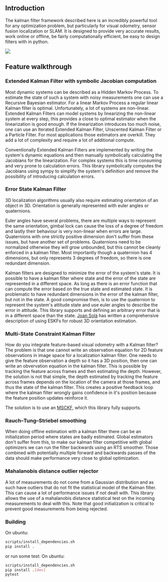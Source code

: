 ## Introduction
The kalman filter framework described here is an incredibly powerful tool for any optimization problem,
but particularly for visual odometry, sensor fusion localization or SLAM. It is designed to provide very
accurate results, work online or offline, be fairly computationally efficient, be easy to design filters with in
python.

![](examples/kinematic_kf.png)


## Feature walkthrough

### Extended Kalman Filter with symbolic Jacobian computation
Most dynamic systems can be described as a Hidden Markov Process. To estimate the state of such a system with noisy
measurements one can use a Recursive Bayesian estimator. For a linear Markov Process a regular linear Kalman filter is optimal.
Unfortunately, a lot of systems are non-linear. Extended Kalman Filters can model systems by linearizing the non-linear
system at every step, this provides a close to optimal estimator when the linearization is good enough. If the linearization
introduces too much noise, one can use an Iterated Extended Kalman Filter, Unscented Kalman Filter or a Particle Filter. For
most applications those estimators are overkill. They add a lot of complexity and require a lot of additional compute.

Conventionally Extended Kalman Filters are implemented by writing the system's dynamic equations and then manually symbolically
calculating the Jacobians for the linearization. For complex systems this is time consuming and very prone to calculation errors.
This library symbolically computes the Jacobians using sympy to simplify the system's definition and remove the possibility of introducing calculation errors.

### Error State Kalman Filter
3D localization algorithms usually also require estimating orientation of an object in 3D. Orientation is generally represented
with euler angles or quaternions.

Euler angles have several problems, there are multiple ways to represent the same orientation,
gimbal lock can cause the loss of a degree of freedom and lastly their behaviour is very non-linear when errors are large.
Quaternions with one strictly positive dimension don't suffer from these issues, but have another set of problems.
Quaternions need to be normalized otherwise they will grow unbounded, but this cannot be cleanly enforced in a kalman filter.
Most importantly though a quaternion has 4 dimensions, but only represents 3 degrees of freedom, so there is one redundant dimension.

Kalman filters are designed to minimize the error of the system's state. It is possible to have a kalman filter where state and the error of the state are represented in a different space. As long as there is an error function that can compute the error based on the true state and estimated state. It is problematic to have redundant dimensions in the error of the kalman filter, but not in the state. A good compromise then, is to use the quaternion to represent the system's attitude state and use euler angles to describe the error in attitude. This library supports and defining an arbitrary error that is in  a different space than the state. [Joan Solà](https://arxiv.org/abs/1711.02508) has written a comprehensive description of using ESKFs for robust 3D orientation estimation.

### Multi-State Constraint Kalman Filter
How do you integrate feature-based visual odometry with a Kalman filter? The problem is that one cannot write an observation equation for 2D feature observations in image space for a localization kalman filter. One needs to give the feature observation a depth so it has a 3D position, then one can write an obvervation equation in the kalman filter. This is possible by tracking the feature across frames and then estimating the depth. However, the solution is not that simple, the depth estimated by tracking the feature across frames depends on the location of the camera at those frames, and thus the state of the kalman filter. This creates a positive feedback loop where the kalman filter wrongly gains confidence in it's position because the feature position updates reinforce it.

The solution is to use an [MSCKF](http://citeseerx.ist.psu.edu/viewdoc/download?doi=10.1.1.437.1085&rep=rep1&type=pdf), which this library fully supports.

### Rauch–Tung–Striebel smoothing
When doing offline estimation with a kalman filter there can be an initialization period where states are badly estimated.
Global estimators don't suffer from this, to make our kalman filter competitive with global optimizers we can run the filter
backwards using an RTS smoother. Those combined with potentially multiple forward and backwards passes of the data should make
performance very close to global optimization.

### Mahalanobis distance outlier rejector
A lot of measurements do not come from a Gaussian distribution and as such have outliers that do not fit the statistical model
of the Kalman filter. This can cause a lot of performance issues if not dealt with. This library allows the use of a mahalanobis
distance statistical test on the incoming measurements to deal with this. Note that good initialization is critical to prevent
good measurements from being rejected.

### Building
On ubuntu:
``` bash
scripts/install_dependencies.sh
pip install .
```
or run some test:
On ubuntu:
``` bash
scripts/install_dependencies.sh
pip install .[dev]
pytest
```
